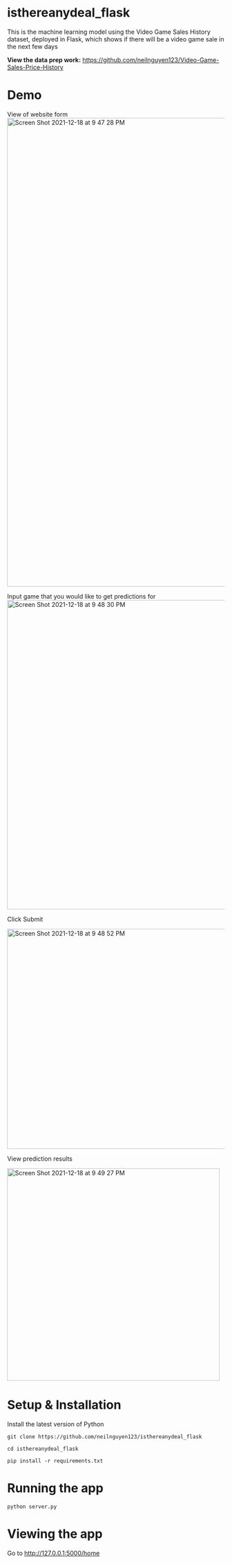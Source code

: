 # isthereanydeal_flask
This is the machine learning model using the Video Game Sales History dataset, deployed in Flask, which shows if there will be a video game sale in the next few days

**View the data prep work:** https://github.com/neilnguyen123/Video-Game-Sales-Price-History

# Demo
View of website form
<img width="1086" alt="Screen Shot 2021-12-18 at 9 47 28 PM" src="https://user-images.githubusercontent.com/85441922/146663203-217e9876-9b2c-46a8-8236-4b7510e68d18.png">

Input game that you would like to get predictions for
<img width="717" alt="Screen Shot 2021-12-18 at 9 48 30 PM" src="https://user-images.githubusercontent.com/85441922/146663212-90c21a63-e9bd-40d9-9b31-1b0a720975f5.png">

Click Submit 

<img width="510" alt="Screen Shot 2021-12-18 at 9 48 52 PM" src="https://user-images.githubusercontent.com/85441922/146663221-5e19b911-9ad9-4da4-ba34-c5eeff2b8bd8.png">

View prediction results 

<img width="492" alt="Screen Shot 2021-12-18 at 9 49 27 PM" src="https://user-images.githubusercontent.com/85441922/146663233-35aff80b-6afb-4d74-ad0a-60675fdcba1e.png">


# Setup & Installation
Install the latest version of Python
```
git clone https://github.com/neilnguyen123/isthereanydeal_flask
```
```
cd isthereanydeal_flask
```
```
pip install -r requirements.txt
```

# Running the app
```
python server.py
```
# Viewing the app

Go to http://127.0.0.1:5000/home

